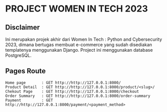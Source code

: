 # PROJECT WOMEN IN TECH 2023

## Disclaimer

Ini merupakan projek akhir dari Women In Tech : Python and Cybersecurity 2023, dimana bertugas membuat e-commerce yang sudah disediakan templatenya menggunakan Django.
Project ini menggunakan database PostgreSQL.

## Pages Route

```http
Home page       : GET http://http://127.0.0.1:8000/
Product Detail  : GET http://http://127.0.0.1:8000/product/<slug>/
Chekout Page    : GET http://http://127.0.0.1:8000/checkout
Order Summary   : GET http://http://127.0.0.1:8000/order-summary
Payment         : GET http://http://127.0.0.1:8000/payment/<payment_method>
```
